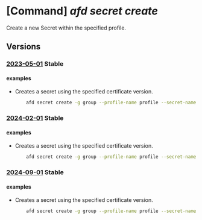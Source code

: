 # [Command] _afd secret create_

Create a new Secret within the specified profile.

## Versions

### [2023-05-01](/Resources/mgmt-plane/L3N1YnNjcmlwdGlvbnMve30vcmVzb3VyY2Vncm91cHMve30vcHJvdmlkZXJzL21pY3Jvc29mdC5jZG4vcHJvZmlsZXMve30vc2VjcmV0cy97fQ==/2023-05-01.xml) **Stable**

<!-- mgmt-plane /subscriptions/{}/resourcegroups/{}/providers/microsoft.cdn/profiles/{}/secrets/{} 2023-05-01 -->

#### examples

- Creates a secret using the specified certificate version.
    ```bash
        afd secret create -g group --profile-name profile --secret-name secret1 --secret-version version1 --secret-source /subscriptions/sub1/resourceGroups/rg1/providers/Microsoft.KeyVault/vaults/vault1/secrets/cert1
    ```

### [2024-02-01](/Resources/mgmt-plane/L3N1YnNjcmlwdGlvbnMve30vcmVzb3VyY2Vncm91cHMve30vcHJvdmlkZXJzL21pY3Jvc29mdC5jZG4vcHJvZmlsZXMve30vc2VjcmV0cy97fQ==/2024-02-01.xml) **Stable**

<!-- mgmt-plane /subscriptions/{}/resourcegroups/{}/providers/microsoft.cdn/profiles/{}/secrets/{} 2024-02-01 -->

#### examples

- Creates a secret using the specified certificate version.
    ```bash
        afd secret create -g group --profile-name profile --secret-name secret1 --secret-version version1 --secret-source /subscriptions/sub1/resourceGroups/rg1/providers/Microsoft.KeyVault/vaults/vault1/secrets/cert1
    ```

### [2024-09-01](/Resources/mgmt-plane/L3N1YnNjcmlwdGlvbnMve30vcmVzb3VyY2Vncm91cHMve30vcHJvdmlkZXJzL21pY3Jvc29mdC5jZG4vcHJvZmlsZXMve30vc2VjcmV0cy97fQ==/2024-09-01.xml) **Stable**

<!-- mgmt-plane /subscriptions/{}/resourcegroups/{}/providers/microsoft.cdn/profiles/{}/secrets/{} 2024-09-01 -->

#### examples

- Creates a secret using the specified certificate version.
    ```bash
        afd secret create -g group --profile-name profile --secret-name secret1 --secret-version version1 --secret-source /subscriptions/sub1/resourceGroups/rg1/providers/Microsoft.KeyVault/vaults/vault1/secrets/cert1
    ```

